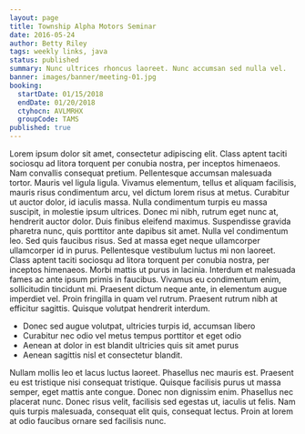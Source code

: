 ```yaml
---
layout: page
title: Township Alpha Motors Seminar
date: 2016-05-24
author: Betty Riley
tags: weekly links, java
status: published
summary: Nunc ultrices rhoncus laoreet. Nunc accumsan sed nulla vel.
banner: images/banner/meeting-01.jpg
booking:
  startDate: 01/15/2018
  endDate: 01/20/2018
  ctyhocn: AVLMRHX
  groupCode: TAMS
published: true
---
```

Lorem ipsum dolor sit amet, consectetur adipiscing elit. Class aptent taciti sociosqu ad litora torquent per conubia nostra, per inceptos himenaeos. Nam convallis consequat pretium. Pellentesque accumsan malesuada tortor. Mauris vel ligula ligula. Vivamus elementum, tellus et aliquam facilisis, mauris risus condimentum arcu, vel dictum lorem risus at metus. Curabitur ut auctor dolor, id iaculis massa. Nulla condimentum turpis eu massa suscipit, in molestie ipsum ultrices. Donec mi nibh, rutrum eget nunc at, hendrerit auctor dolor. Duis finibus eleifend maximus. Suspendisse gravida pharetra nunc, quis porttitor ante dapibus sit amet.
Nulla vel condimentum leo. Sed quis faucibus risus. Sed at massa eget neque ullamcorper ullamcorper id in purus. Pellentesque vestibulum luctus mi non laoreet. Class aptent taciti sociosqu ad litora torquent per conubia nostra, per inceptos himenaeos. Morbi mattis ut purus in lacinia. Interdum et malesuada fames ac ante ipsum primis in faucibus. Vivamus eu condimentum enim, sollicitudin tincidunt mi. Praesent dictum neque ante, in elementum augue imperdiet vel. Proin fringilla in quam vel rutrum. Praesent rutrum nibh at efficitur sagittis. Quisque volutpat hendrerit interdum.

* Donec sed augue volutpat, ultricies turpis id, accumsan libero
* Curabitur nec odio vel metus tempus porttitor et eget odio
* Aenean at dolor in est blandit ultricies quis sit amet purus
* Aenean sagittis nisl et consectetur blandit.

Nullam mollis leo et lacus luctus laoreet. Phasellus nec mauris est. Praesent eu est tristique nisi consequat tristique. Quisque facilisis purus ut massa semper, eget mattis ante congue. Donec non dignissim enim. Phasellus nec placerat nunc. Donec risus velit, facilisis sed egestas ut, iaculis ut felis. Nam quis turpis malesuada, consequat elit quis, consequat lectus. Proin at lorem at odio faucibus ornare sed facilisis nunc.
